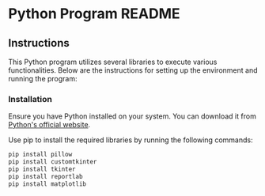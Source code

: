 # Python Program README

## Instructions

This Python program utilizes several libraries to execute various functionalities. Below are the instructions for setting up the environment and running the program:

### Installation

Ensure you have Python installed on your system. You can download it from [Python's official website](https://www.python.org/downloads/).

Use pip to install the required libraries by running the following commands:

```bash
pip install pillow
pip install customtkinter
pip install tkinter
pip install reportlab
pip install matplotlib
